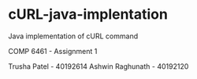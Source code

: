 # cURL-java-implentation
Java implementation of cURL command

COMP 6461 - Assignment 1

Trusha Patel - 40192614
Ashwin Raghunath - 40192120

